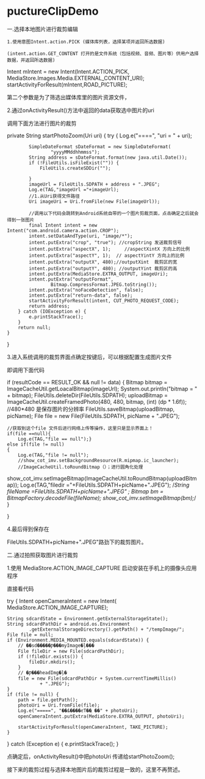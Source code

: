 # puctureClipDemo

一.选择本地图片进行裁剪编辑

    1.使用意图Intent.action.PICK (媒体库列表，选择某项并返回所选数据)

    (intent.action.GET_CONTENT 打开的是文件系统（包括视频、音频、图片等）供用户选择数据，并返回所选数据)

Intent mIntent = new Intent(Intent.ACTION_PICK, MediaStore.Images.Media.EXTERNAL_CONTENT_URI);
startActivityForResult(mIntent,ROAD_PICTURE);

第二个参数是为了筛选出媒体库里的图片资源文件，

2.通过onActivityResult()方法中返回的data获取选中图片的uri

调用下面方法进行图片的裁剪

private String startPhotoZoom(Uri uri) {
        try {
            Log.e("====", "uri = " + uri);

            SimpleDateFormat sDateFormat = new SimpleDateFormat(
                    "yyyyMMddhhmmss");
            String address = sDateFormat.format(new java.util.Date());
            if (!FileUtils.isFileExist("")) {
                FileUtils.createSDDir("");

            }
            imageUrl = FileUtils.SDPATH + address + ".JPEG";
            Log.e(TAG,"imageUrl ="+imageUrl);
            //1.从Uri获得文件路径
            Uri imageUri = Uri.fromFile(new File(imageUrl));

            //调用以下代码会跳转到Android系统自带的一个图片剪裁页面，点击确定之后就会得到一张图片
            final Intent intent = new Intent("com.android.camera.action.CROP");
            intent.setDataAndType(uri, "image/*");
            intent.putExtra("crop", "true"); //cropString 发送裁剪信号
            intent.putExtra("aspectX", 1);     //aspectXintX 方向上的比例
            intent.putExtra("aspectY", 1);  // aspectYintY 方向上的比例
            intent.putExtra("outputX", 480);//outputXint  裁剪区的宽
            intent.putExtra("outputY", 480); //outputYint 裁剪区的高
            intent.putExtra(MediaStore.EXTRA_OUTPUT, imageUri);
            intent.putExtra("outputFormat",
                    Bitmap.CompressFormat.JPEG.toString());
            intent.putExtra("noFaceDetection", false);
            intent.putExtra("return-data", false);
            startActivityForResult(intent, CUT_PHOTO_REQUEST_CODE);
            return address;
        } catch (IOException e) {
            e.printStackTrace();
        }
        return null;
    }
}

3.进入系统调用的裁剪界面点确定按键后，可以根据配置生成图片文件

即调用下面代码

if (resultCode == RESULT_OK && null != data) {
    Bitmap bitmap = ImageCacheUtil.getLoacalBitmap(imageUrl);
    System.out.println("bitmap = " + bitmap);
    FileUtils.deleteDir(FileUtils.SDPATH);
    uploadBitmap = ImageCacheUtil.createFramedPhoto(480, 480,
            bitmap, (int) (dp * 1.6f)); //480*480 是保存图片的分辨率
    FileUtils.saveBitmap(uploadBitmap, picName);
    File file = new File(FileUtils.SDPATH, picName + ".JPEG");

    //获取到这个file 文件后进行网络上传等操作，这里只是显示界面上！
    if(file ==null){
        Log.e(TAG,"file == null");}
    else if(file != null)
    {
        Log.e(TAG,"file != null");
        //show_cot_imv.setBackgroundResource(R.mipmap.ic_launcher);
        //ImageCacheUtil.toRoundBitmap（）；进行圆角化处理
 show_cot_imv.setImageBitmap(ImageCacheUtil.toRoundBitmap(uploadBitmap));
        Log.e(TAG,"filedir ="+FileUtils.SDPATH+picName+".JPEG");
        /*String fileName =FileUtils.SDPATH+picName+".JPEG" ;
        Bitmap bm = BitmapFactory.decodeFile(fileName);
        show_cot_imv.setImageBitmap(bm);*/
    }

}

4.最后得到保存在

FileUtils.SDPATH+picName+".JPEG"路劲下的裁剪图片。

二.通过拍照获取图片进行裁剪

1.使用 MediaStore.ACTION_IMAGE_CAPTURE 启动安装在手机上的摄像头应用程序

直接看代码

try {
    Intent openCameraIntent = new Intent(
            MediaStore.ACTION_IMAGE_CAPTURE);

    String sdcardState = Environment.getExternalStorageState();
    String sdcardPathDir = android.os.Environment
            .getExternalStorageDirectory().getPath() + "/tempImage/";
    File file = null;
    if (Environment.MEDIA_MOUNTED.equals(sdcardState)) {
        // ��sd�����Ƿ���myImage�ļ���
        File fileDir = new File(sdcardPathDir);
        if (!fileDir.exists()) {
            fileDir.mkdirs();
        }
        // �Ƿ���headImg�ļ�
        file = new File(sdcardPathDir + System.currentTimeMillis()
                + ".JPEG");
    }
    if (file != null) {
        path = file.getPath();
        photoUri = Uri.fromFile(file);
        Log.e("=====", "��ȡ����ͼƬ��ַ ��" + photoUri);
        openCameraIntent.putExtra(MediaStore.EXTRA_OUTPUT, photoUri);

        startActivityForResult(openCameraIntent, TAKE_PICTURE);
    }

} catch (Exception e) {
    e.printStackTrace();
}

点确定后，onActivityResult()中把photoUri 传递给startPhotoZoom();

接下来的裁剪过程与选择本地图片后的裁剪过程是一致的，这里不再赘述。
